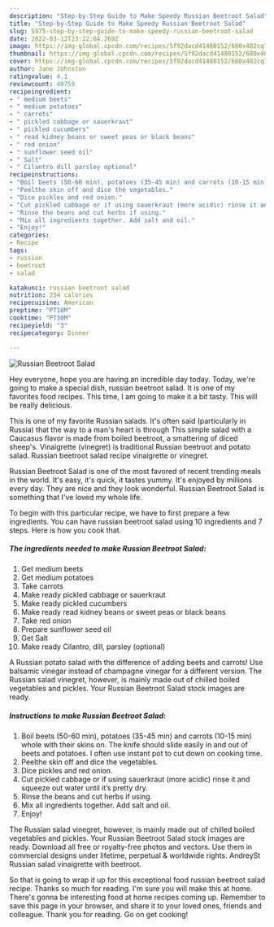 ```yaml
---
description: "Step-by-Step Guide to Make Speedy Russian Beetroot Salad"
title: "Step-by-Step Guide to Make Speedy Russian Beetroot Salad"
slug: 5975-step-by-step-guide-to-make-speedy-russian-beetroot-salad
date: 2022-03-12T23:22:04.269Z
image: https://img-global.cpcdn.com/recipes/5f92dacd41480152/680x482cq70/russian-beetroot-salad-recipe-main-photo.jpg
thumbnail: https://img-global.cpcdn.com/recipes/5f92dacd41480152/680x482cq70/russian-beetroot-salad-recipe-main-photo.jpg
cover: https://img-global.cpcdn.com/recipes/5f92dacd41480152/680x482cq70/russian-beetroot-salad-recipe-main-photo.jpg
author: Jane Johnston
ratingvalue: 4.1
reviewcount: 49753
recipeingredient:
- " medium beets"
- " medium potatoes"
- " carrots"
- " pickled cabbage or sauerkraut"
- " pickled cucumbers"
- " read kidney beans or sweet peas or black beans"
- " red onion"
- " sunflower seed oil"
- " Salt"
- " Cilantro dill parsley optional"
recipeinstructions:
- "Boil beets (50-60 min), potatoes (35-45 min) and carrots (10-15 min) whole with their skins on. The knife should slide easily in and out of beets and potatoes. I often use instant pot to cut down on cooking time."
- "Peelthe skin off and dice the vegetables."
- "Dice pickles and red onion."
- "Cut pickled cabbage or if using sauerkraut (more acidic) rinse it and squeeze out water until it’s pretty dry."
- "Rinse the beans and cut herbs if using."
- "Mix all ingredients together. Add salt and oil."
- "Enjoy!"
categories:
- Recipe
tags:
- russian
- beetroot
- salad

katakunci: russian beetroot salad 
nutrition: 254 calories
recipecuisine: American
preptime: "PT18M"
cooktime: "PT30M"
recipeyield: "3"
recipecategory: Dinner

---
```



![Russian Beetroot Salad](https://img-global.cpcdn.com/recipes/5f92dacd41480152/680x482cq70/russian-beetroot-salad-recipe-main-photo.jpg)

Hey everyone, hope you are having an incredible day today. Today, we're going to make a special dish, russian beetroot salad. It is one of my favorites food recipes. This time, I am going to make it a bit tasty. This will be really delicious.

This is one of my favorite Russian salads. It&#39;s often said (particularly in Russia) that the way to a man&#39;s heart is through This simple salad with a Caucasus flavor is made from boiled beetroot, a smattering of diced sheep&#39;s. Vinaigrette (vinegret) is traditional Russian beetroot and potato salad. Russian beetroot salad recipe vinaigrette or vinegret.

Russian Beetroot Salad is one of the most favored of recent trending meals in the world. It's easy, it's quick, it tastes yummy. It's enjoyed by millions every day. They are nice and they look wonderful. Russian Beetroot Salad is something that I've loved my whole life.


To begin with this particular recipe, we have to first prepare a few ingredients. You can have russian beetroot salad using 10 ingredients and 7 steps. Here is how you cook that.

<!--inarticleads1-->

##### The ingredients needed to make Russian Beetroot Salad:

1. Get  medium beets
1. Get  medium potatoes
1. Take  carrots
1. Make ready  pickled cabbage or sauerkraut
1. Make ready  pickled cucumbers
1. Make ready  read kidney beans or sweet peas or black beans
1. Take  red onion
1. Prepare  sunflower seed oil
1. Get  Salt
1. Make ready  Cilantro, dill, parsley (optional)


A Russian potato salad with the difference of adding beets and carrots! Use balsamic vinegar instead of champagne vinegar for a different version. The Russian salad vinegret, however, is mainly made out of chilled boiled vegetables and pickles. Your Russian Beetroot Salad stock images are ready. 

<!--inarticleads2-->

##### Instructions to make Russian Beetroot Salad:

1. Boil beets (50-60 min), potatoes (35-45 min) and carrots (10-15 min) whole with their skins on. The knife should slide easily in and out of beets and potatoes. I often use instant pot to cut down on cooking time.
1. Peelthe skin off and dice the vegetables.
1. Dice pickles and red onion.
1. Cut pickled cabbage or if using sauerkraut (more acidic) rinse it and squeeze out water until it’s pretty dry.
1. Rinse the beans and cut herbs if using.
1. Mix all ingredients together. Add salt and oil.
1. Enjoy!


The Russian salad vinegret, however, is mainly made out of chilled boiled vegetables and pickles. Your Russian Beetroot Salad stock images are ready. Download all free or royalty-free photos and vectors. Use them in commercial designs under lifetime, perpetual &amp; worldwide rights. AndreySt Russian salad vinaigrette with beetroot. 

So that is going to wrap it up for this exceptional food russian beetroot salad recipe. Thanks so much for reading. I'm sure you will make this at home. There's gonna be interesting food at home recipes coming up. Remember to save this page in your browser, and share it to your loved ones, friends and colleague. Thank you for reading. Go on get cooking!
